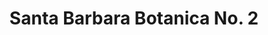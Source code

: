 ---
title: "Santa Barbara Botanica No. 2"
url: /riverdale/santa-barbara-botanica-no-2/
shop: shop
---